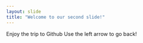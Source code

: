 ```yaml
---
layout: slide
title: "Welcome to our second slide!"
---
```

Enjoy the trip to Github
Use the left arrow to go back!
